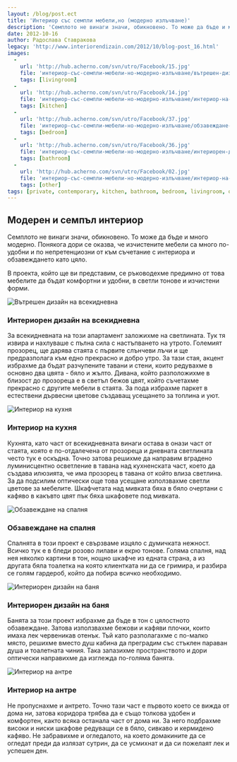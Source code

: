 ```yaml
---
layout: /blog/post.ect
title: 'Интериор със семпли мебели,но (модерно излъчване)'
description: 'Семплото не винаги значи, обикновено. То може да бъде и много модерно. Понякога дори се оказва, че изчистените мебели са много по-удобни и по непретенциозни от към съчетание с интериора и обзавеждането като цяло. В проекта, който ще ви представим, се ръководехме предимно от това мебелите да бъдат комфортни и удобни, в светли тонове и изчистени форми.'
date: 2012-10-16
author: Радослава Ставракова
legacy: 'http://www.interiorendizain.com/2012/10/blog-post_16.html'
images:
  -
    url: 'http://hub.acherno.com/svn/utro/Facebook/15.jpg'
    file: 'интериор-със-семпли-мебели-но-модерно-излъчване/вътрешен-дизайн-на-всекидневна.jpg'
    tags: [livingroom]
  -
    url: 'http://hub.acherno.com/svn/utro/Facebook/14.jpg'
    file: 'интериор-със-семпли-мебели-но-модерно-излъчване/интериор-на-кухня.jpg'
    tags: [kitchen]
  -
    url: 'http://hub.acherno.com/svn/utro/Facebook/37.jpg'
    file: 'интериор-със-семпли-мебели-но-модерно-излъчване/обзавеждане-на-спалня.jpg'
    tags: [bedroom]
  -
    url: 'http://hub.acherno.com/svn/utro/Facebook/36.jpg'
    file: 'интериор-със-семпли-мебели-но-модерно-излъчване/интериорен-дизайн-на-баня.jpg'
    tags: [bathroom]
  -
    url: 'http://hub.acherno.com/svn/utro/Facebook/02.jpg'
    file: 'интериор-със-семпли-мебели-но-модерно-излъчване/интериор-на-антре.jpg'
    tags: [other]
tags: [private, contemporary, kitchen, bathroom, bedroom, livingroom, other]
---
```

## **Модерен** и семпъл **интериор**
Семплото не винаги значи, обикновено. То може да бъде и много модерно. Понякога дори се оказва, че изчистените мебели са много по-удобни и по непретенциозни от към съчетание с интериора и обзавеждането като цяло.

В проекта, който ще ви представим, се ръководехме предимно от това мебелите да бъдат комфортни и удобни, в светли тонове и изчистени форми.

![Вътрешен дизайн на всекидневна](интериор-със-семпли-мебели-но-модерно-излъчване/вътрешен-дизайн-на-всекидневна.jpg)
### Интериорен дизайн на **всекидневна**

За всекидневната на този апартамент заложихме на светлината. Тук тя извира и нахлуваше с пълна сила с настъпването на утрото. Големият прозорец, ще дарява стаята с първите слънчеви лъчи и ще предразполага към едно прекрасно и добро утро. За тази стая, акцент избрахме да бъдат разчупените тавани и стени, които редувахме в основно два цвята - бяло и жълто. Дивана, който разположихме в близост до прозореца е в светъл бежов цвят, който съчетахме прекрасно с другите мебели в стаята. За пода избрахме паркет в естествени дървесни цветове създаващ усещането за топлина и уют.

![Интериор на кухня](интериор-със-семпли-мебели-но-модерно-излъчване/интериор-на-кухня.jpg)
### Интериор на **кухня**

Кухнята, като част от всекидневната винаги остава в онази част от стаята, която е по-отдалечена от прозореца и дневната светлината често тук е оскъдна. Точно затова решихме да направим вградено луминисцентно осветление в тавана над кухненската част, което да създава илюзията, че има прозорец в тавана от който влиза светлина. За да подсилим оптически още това усещане използвахме светли цветове за мебелите. Шкафчетата над мивката бяха в бяло очертани с кафяво в какъвто цвят пък бяха шкафовете под мивката.

![Обзавеждане на спалня](интериор-със-семпли-мебели-но-модерно-излъчване/обзавеждане-на-спалня.jpg)
### Обзавеждане на **спалня**

Спалнята в този проект е свързваме изцяло с думичката нежност. Всичко тук е в бледи розово лилави и екрю тонове. Голяма спалня, над нея няколко картини в тон, нощно шкафче из едната страна, а из другата бяла тоалетка на която клиентката ни да се гримира, и разбира се голям гардероб, който да побира всичко необходимо.

![Интериорен дизайн на баня](интериор-със-семпли-мебели-но-модерно-излъчване/интериорен-дизайн-на-баня.jpg)
### Интериорен дизайн на **баня**

Банята за този проект избрахме да бъде в тон с цялостното обзавеждане. Затова използвахме бежови и кафяви плочки, които имаха лек червеникав отенък. Тъй като разполагахме с по-малко място, решихме вместо душ кабина да преградим със стъклен параван душа и тоалетната чиния. Така запазихме пространството и дори оптически направихме да изглежда по-голяма банята.

![Интериор на антре](интериор-със-семпли-мебели-но-модерно-излъчване/интериор-на-антре.jpg)
### Интериор на **антре**

Не пропуснахме и антрето. Точно тази част е първото което се вижда от дома ни, затова коридора трябва да е също толкова удобен и комфортен, както всяка останала част от дома ни. За него подбрахме високи и ниски шкафове редуващи се в бяло, сивкаво и кермидено кафяво. Не забравихме и огледалото, на което домакините да се огледат преди да излязат сутрин, да се усмихнат и да си пожелаят лек и успешен ден.

